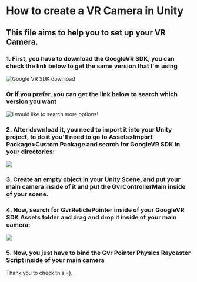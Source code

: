 # How to create a VR Camera in Unity 

## This file aims to help you to set up your VR Camera.


### 1. First, you have to download the GoogleVR SDK, you can check the link below to get the same version that I'm using

![Google VR SDK download](https://github.com/googlevr/gvr-unity-sdk/releases/download/v1.130.1/GoogleVRForUnity_1.130.1.unitypackage)

### Or if you prefer, you can get the link below to search which version you want

![I would like to search more options!](https://github.com/googlevr/gvr-unity-sdk/releases)


### 2. After download it, you need to import it into your Unity project, to do it you'll need to go to Assets>Import Package>Custom Package and search for GoogleVR SDK in your directories:

![](https://i.imgur.com/1LbtY7b.png)

### 3. Create an empty object in your Unity Scene, and put your main camera inside of it and put the GvrControllerMain inside of your scene.

### 4. Now, search for GvrReticlePointer inside of your GoogleVR SDK Assets folder and drag and drop it inside of your main camera:

![](https://i.imgur.com/Fj2NssW.png)

### 5. Now, you just have to bind the Gvr Pointer Physics Raycaster Script inside of your main camera



Thank you to check this =).
